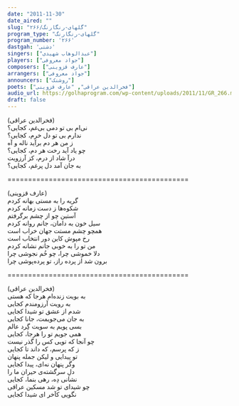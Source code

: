 ```yaml
---
date: "2011-11-30"
date_aired: ""
slug: "گلهای-رنگارنگ/۲۶۶"
program_type: "گلهای-رنگارنگ"
program_number: '۲۶۶'
dastgah: 'دشتی'
singers: ["عبدالوهاب شهیدی"]
players: ["جواد معروفی"]
composers: ["عارف قزوینی"]
arrangers: ["جواد معروفی"]
announcers: ["روشنک"]
poets: ["فخرالدین عراقی", "عارف قزوینی"]
audio_url: https://golhaprogram.com/wp-content/uploads/2011/11/GR_266.mp3
draft: false
---
```


 (فخرالدین عراقی)  
نی‌ام بی تو دمی بی‌غم، کجایی؟  
ندارم بی تو دل خرم، کجایی؟  
ز من هر دم برآید ناله و آه  
چو یاد آید رخت هر دم، کجایی؟  
درآ شاد از درم، کز آرزویت  
به جان آمد دل پرغم، کجایی؟  

============================================  

(عارف قزوینی)  
گریه را به مستی بهانه کردم  
شکوه‌ها ز دست زمانه کردم  
آستین چو از چشم برگرفتم  
سیل خون به دامان، جانم روانه کردم  
همچو چشم مستت جهان خراب است  
رخ مپوش کاین دور انتخاب است  
من تو را به خوبی جانم نشانه کردم  
دلا خموشی چرا، چو خُم نجوشی چرا  
برون شد از پرده راز، تو پرده‌پوشی چرا  

============================================  

(فخرالدین عراقی)  
به بویت زنده‌ام هرجا که هستی  
به رویت آرزومندم کجایی  
شدم از عشق تو شیدا کجایی  
به جان می‌جویمت، جانا کجایی  
بسی پویم به سویت گِرد عالم  
همی جویم تو را هرجا، كجایی  
چو آنجا که تویی کس را گذر نیست  
ز که پرسم، که داند تا کجایی  
تو پیدایی و لیکن جمله پنهان  
وگر پنهان نه‌ای، پیدا کجایی  
دلِ سرگشته‌ی حیران ما را  
نشانی دِه، رهی بنما، کجایی  
چو شیدای تو شد مسکین عراقی  
نگویی کآخر ای شیدا کجایی  
